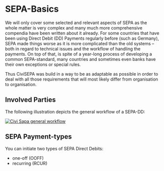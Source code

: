 # SEPA-Basics

We will only cover some selected and relevant aspects of SEPA as the whole matter is very complex and many much more comprehensive compendia have been written about it already. For some countries that have been using Direct Debit (DD) Payments regularly before (such as Germany), SEPA made things worse as it is more complicated than the old systems – both in regard to technical issues and the workflow of handling the payments. On top of that, is spite of a year-long process of developing a common SEPA-standard, many countries and sometimes even banks have their own exceptions or special rules.

Thus CiviSEPA was build in a way to be as adaptable as possible in order to deal with all those requirements that will most likely differ from organisation to organisation.

## Involved Parties

The following illustration depicts the general workflow of a SEPA-DD:

<a href='../img/description-civi-sepa.png'><img alt='Civi Sapa general workflow' src='../img/description-civi-sepa.png'/></a>

## SEPA Payment-types

You can initiate two types of SEPA Direct Debits:

- one-off (OOFF)
- recurring (RCUR)

## 